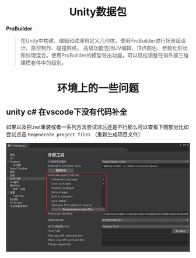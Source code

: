 # <center>Unity数据包</center>

**ProBuilder**
>在Unity中构建、编辑和纹理自定义几何体。使用ProBuilder进行场景级设计、原型制作、碰撞网格。
高级功能包括UV编辑、顶点颜色、参数化形状和纹理混合。使用ProBuilder的模型导出功能，可以轻松调整任何外部三维建模套件中的级别。

# <center>环境上的一些问题</center>

## unity c# 在vscode下没有代码补全
如果以及把.net重装或者一系列方法尝试过后还是不行那么可以查看下图部分比如尝试点击 `Reqenerate project files` （重新生成项目文件）

![image](./images/13.jpg)
